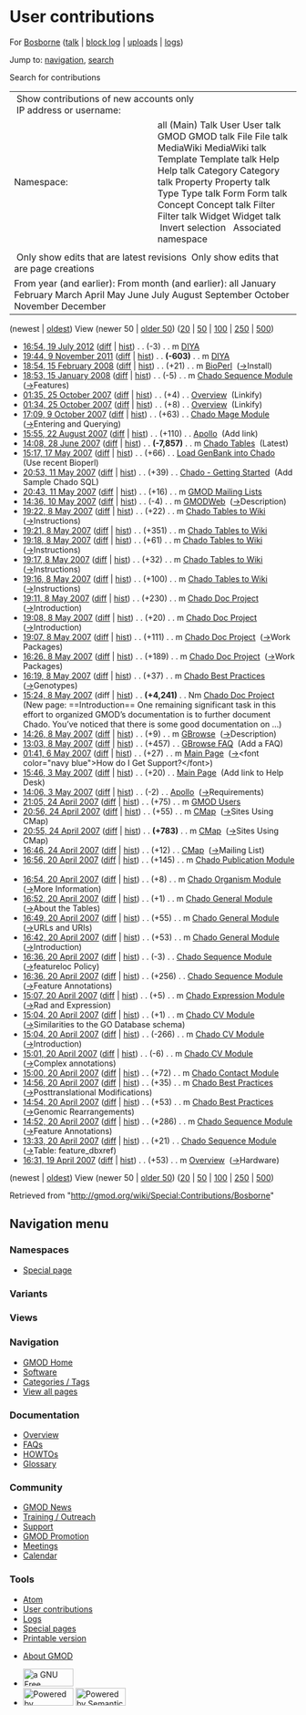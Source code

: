 <div id="mw-page-base" class="noprint">

</div>

<div id="mw-head-base" class="noprint">

</div>

<div id="content" class="mw-body" role="main">

<span id="top"></span>

<div id="mw-js-message" style="display:none;">

</div>



# <span dir="auto">User contributions</span>

<div id="bodyContent">

<div id="contentSub">

For [Bosborne](/wiki/User:Bosborne "User:Bosborne") (<a
href="/mediawiki/index.php?title=User_talk:Bosborne&amp;action=edit&amp;redlink=1"
class="new" title="User talk:Bosborne (page does not exist)">talk</a> \|
[block
log](/mediawiki/index.php?title=Special:Log/block&page=User%3ABosborne "Special:Log/block")
\|
[uploads](/wiki/Special:ListFiles/Bosborne "Special:ListFiles/Bosborne")
\| [logs](/wiki/Special:Log/Bosborne "Special:Log/Bosborne"))

</div>

<div id="jump-to-nav" class="mw-jump">

Jump to: [navigation](#mw-navigation), [search](#p-search)

</div>

<div id="mw-content-text">

Search for contributions

<table class="mw-contributions-table">
<colgroup>
<col style="width: 50%" />
<col style="width: 50%" />
</colgroup>
<tbody>
<tr class="odd">
<td colspan="2"> Show contributions of new accounts only<br />
 IP address or username:</td>
</tr>
<tr class="even">
<td class="mw-label">Namespace:</td>
<td>all (Main) Talk User User talk GMOD GMOD talk File File talk
MediaWiki MediaWiki talk Template Template talk Help Help talk Category
Category talk Property Property talk Type Type talk Form Form talk
Concept Concept talk Filter Filter talk Widget Widget talk  
 Invert selection 
 Associated namespace </td>
</tr>
<tr class="odd">
<td colspan="2"></td>
</tr>
<tr class="even">
<td colspan="2"> Only show edits that are latest revisions
 Only show edits that are page creations</td>
</tr>
<tr class="odd">
<td colspan="2">From year (and earlier): From month (and earlier): all
January February March April May June July August September October
November December</td>
</tr>
</tbody>
</table>

(newest \| <a
href="/mediawiki/index.php?title=Special:Contributions/Bosborne&amp;dir=prev&amp;target=Bosborne"
class="mw-lastlink" rel="last"
title="Special:Contributions/Bosborne">oldest</a>) View (newer 50 \| <a
href="/mediawiki/index.php?title=Special:Contributions/Bosborne&amp;offset=20070419163122&amp;target=Bosborne"
class="mw-nextlink" rel="next"
title="Special:Contributions/Bosborne">older 50</a>) (<a
href="/mediawiki/index.php?title=Special:Contributions/Bosborne&amp;offset=&amp;limit=20&amp;target=Bosborne"
class="mw-numlink" title="Special:Contributions/Bosborne">20</a> \| <a
href="/mediawiki/index.php?title=Special:Contributions/Bosborne&amp;offset=&amp;limit=50&amp;target=Bosborne"
class="mw-numlink" title="Special:Contributions/Bosborne">50</a> \| <a
href="/mediawiki/index.php?title=Special:Contributions/Bosborne&amp;offset=&amp;limit=100&amp;target=Bosborne"
class="mw-numlink" title="Special:Contributions/Bosborne">100</a> \| <a
href="/mediawiki/index.php?title=Special:Contributions/Bosborne&amp;offset=&amp;limit=250&amp;target=Bosborne"
class="mw-numlink" title="Special:Contributions/Bosborne">250</a> \| <a
href="/mediawiki/index.php?title=Special:Contributions/Bosborne&amp;offset=&amp;limit=500&amp;target=Bosborne"
class="mw-numlink" title="Special:Contributions/Bosborne">500</a>)

- <a href="/mediawiki/index.php?title=DIYA&amp;oldid=20791"
  class="mw-changeslist-date" title="DIYA">16:54, 19 July 2012</a>
  ([diff](/mediawiki/index.php?title=DIYA&diff=prev&oldid=20791 "DIYA")
  \| [hist](/mediawiki/index.php?title=DIYA&action=history "DIYA"))
  <span class="mw-changeslist-separator">. .</span>
  <span class="mw-plusminus-neg" dir="ltr"
  title="1,347 bytes after change">(-3)</span>‎
  <span class="mw-changeslist-separator">. .</span> m
  <a href="/wiki/DIYA" class="mw-contributions-title"
  title="DIYA">DIYA</a> ‎
- <a href="/mediawiki/index.php?title=DIYA&amp;oldid=19399"
  class="mw-changeslist-date" title="DIYA">19:44, 9 November 2011</a>
  ([diff](/mediawiki/index.php?title=DIYA&diff=prev&oldid=19399 "DIYA")
  \| [hist](/mediawiki/index.php?title=DIYA&action=history "DIYA"))
  <span class="mw-changeslist-separator">. .</span> **(-603)**‎
  <span class="mw-changeslist-separator">. .</span> m
  <a href="/wiki/DIYA" class="mw-contributions-title"
  title="DIYA">DIYA</a> ‎
- <a href="/mediawiki/index.php?title=BioPerl&amp;oldid=4772"
  class="mw-changeslist-date" title="BioPerl">18:54, 15 February 2008</a>
  ([diff](/mediawiki/index.php?title=BioPerl&diff=prev&oldid=4772 "BioPerl")
  \|
  [hist](/mediawiki/index.php?title=BioPerl&action=history "BioPerl"))
  <span class="mw-changeslist-separator">. .</span>
  <span class="mw-plusminus-pos" dir="ltr"
  title="6,406 bytes after change">(+21)</span>‎
  <span class="mw-changeslist-separator">. .</span> m
  <a href="/wiki/BioPerl" class="mw-contributions-title"
  title="BioPerl">BioPerl</a> ‎
  <span class="comment">([→](/wiki/BioPerl#Install "BioPerl")‎<span dir="auto"><span class="autocomment">Install</span></span>)</span>
- <a
  href="/mediawiki/index.php?title=Chado_Sequence_Module&amp;oldid=3974"
  class="mw-changeslist-date" title="Chado Sequence Module">18:53, 15
  January 2008</a>
  ([diff](/mediawiki/index.php?title=Chado_Sequence_Module&diff=prev&oldid=3974 "Chado Sequence Module")
  \|
  [hist](/mediawiki/index.php?title=Chado_Sequence_Module&action=history "Chado Sequence Module"))
  <span class="mw-changeslist-separator">. .</span>
  <span class="mw-plusminus-neg" dir="ltr"
  title="65,653 bytes after change">(-5)</span>‎
  <span class="mw-changeslist-separator">. .</span> m
  <a href="/wiki/Chado_Sequence_Module" class="mw-contributions-title"
  title="Chado Sequence Module">Chado Sequence Module</a> ‎
  <span class="comment">([→](/wiki/Chado_Sequence_Module#Features "Chado Sequence Module")‎<span dir="auto"><span class="autocomment">Features</span></span>)</span>
- <a href="/mediawiki/index.php?title=Overview&amp;oldid=3242"
  class="mw-changeslist-date" title="Overview">01:35, 25 October 2007</a>
  ([diff](/mediawiki/index.php?title=Overview&diff=prev&oldid=3242 "Overview")
  \|
  [hist](/mediawiki/index.php?title=Overview&action=history "Overview"))
  <span class="mw-changeslist-separator">. .</span>
  <span class="mw-plusminus-pos" dir="ltr"
  title="35,983 bytes after change">(+4)</span>‎
  <span class="mw-changeslist-separator">. .</span>
  <a href="/wiki/Overview" class="mw-contributions-title"
  title="Overview">Overview</a> ‎ <span class="comment">(Linkify)</span>
- <a href="/mediawiki/index.php?title=Overview&amp;oldid=3241"
  class="mw-changeslist-date" title="Overview">01:34, 25 October 2007</a>
  ([diff](/mediawiki/index.php?title=Overview&diff=prev&oldid=3241 "Overview")
  \|
  [hist](/mediawiki/index.php?title=Overview&action=history "Overview"))
  <span class="mw-changeslist-separator">. .</span>
  <span class="mw-plusminus-pos" dir="ltr"
  title="35,979 bytes after change">(+8)</span>‎
  <span class="mw-changeslist-separator">. .</span>
  <a href="/wiki/Overview" class="mw-contributions-title"
  title="Overview">Overview</a> ‎ <span class="comment">(Linkify)</span>
- <a href="/mediawiki/index.php?title=Chado_Mage_Module&amp;oldid=3217"
  class="mw-changeslist-date" title="Chado Mage Module">17:09, 9 October
  2007</a>
  ([diff](/mediawiki/index.php?title=Chado_Mage_Module&diff=prev&oldid=3217 "Chado Mage Module")
  \|
  [hist](/mediawiki/index.php?title=Chado_Mage_Module&action=history "Chado Mage Module"))
  <span class="mw-changeslist-separator">. .</span>
  <span class="mw-plusminus-pos" dir="ltr"
  title="31,536 bytes after change">(+63)</span>‎
  <span class="mw-changeslist-separator">. .</span>
  <a href="/wiki/Chado_Mage_Module" class="mw-contributions-title"
  title="Chado Mage Module">Chado Mage Module</a> ‎
  <span class="comment">([→](/wiki/Chado_Mage_Module#Entering_and_Querying "Chado Mage Module")‎<span dir="auto"><span class="autocomment">Entering
  and Querying</span></span>)</span>
- <a href="/mediawiki/index.php?title=Apollo&amp;oldid=2938"
  class="mw-changeslist-date" title="Apollo">15:55, 22 August 2007</a>
  ([diff](/mediawiki/index.php?title=Apollo&diff=prev&oldid=2938 "Apollo")
  \| [hist](/mediawiki/index.php?title=Apollo&action=history "Apollo"))
  <span class="mw-changeslist-separator">. .</span>
  <span class="mw-plusminus-pos" dir="ltr"
  title="1,157 bytes after change">(+110)</span>‎
  <span class="mw-changeslist-separator">. .</span>
  <a href="/wiki/Apollo" class="mw-contributions-title"
  title="Apollo">Apollo</a> ‎ <span class="comment">(Add link)</span>
- <a href="/mediawiki/index.php?title=Chado_Tables&amp;oldid=2753"
  class="mw-changeslist-date" title="Chado Tables">14:08, 28 June 2007</a>
  ([diff](/mediawiki/index.php?title=Chado_Tables&diff=prev&oldid=2753 "Chado Tables")
  \|
  [hist](/mediawiki/index.php?title=Chado_Tables&action=history "Chado Tables"))
  <span class="mw-changeslist-separator">. .</span> **(-7,857)**‎
  <span class="mw-changeslist-separator">. .</span> m
  <a href="/wiki/Chado_Tables" class="mw-contributions-title"
  title="Chado Tables">Chado Tables</a> ‎
  <span class="comment">(Latest)</span>
- <a
  href="/mediawiki/index.php?title=Load_GenBank_into_Chado&amp;oldid=2633"
  class="mw-changeslist-date" title="Load GenBank into Chado">15:17, 17
  May 2007</a>
  ([diff](/mediawiki/index.php?title=Load_GenBank_into_Chado&diff=prev&oldid=2633 "Load GenBank into Chado")
  \|
  [hist](/mediawiki/index.php?title=Load_GenBank_into_Chado&action=history "Load GenBank into Chado"))
  <span class="mw-changeslist-separator">. .</span>
  <span class="mw-plusminus-pos" dir="ltr"
  title="4,635 bytes after change">(+66)</span>‎
  <span class="mw-changeslist-separator">. .</span>
  <a href="/wiki/Load_GenBank_into_Chado" class="mw-contributions-title"
  title="Load GenBank into Chado">Load GenBank into Chado</a> ‎
  <span class="comment">(Use recent Bioperl)</span>
- <a
  href="/mediawiki/index.php?title=Chado_-_Getting_Started&amp;oldid=2629"
  class="mw-changeslist-date" title="Chado - Getting Started">20:53, 11
  May 2007</a>
  ([diff](/mediawiki/index.php?title=Chado_-_Getting_Started&diff=prev&oldid=2629 "Chado - Getting Started")
  \|
  [hist](/mediawiki/index.php?title=Chado_-_Getting_Started&action=history "Chado - Getting Started"))
  <span class="mw-changeslist-separator">. .</span>
  <span class="mw-plusminus-pos" dir="ltr"
  title="3,660 bytes after change">(+39)</span>‎
  <span class="mw-changeslist-separator">. .</span>
  <a href="/wiki/Chado_-_Getting_Started" class="mw-contributions-title"
  title="Chado - Getting Started">Chado - Getting Started</a> ‎
  <span class="comment">(Add Sample Chado SQL)</span>
- <a href="/mediawiki/index.php?title=GMOD_Mailing_Lists&amp;oldid=2628"
  class="mw-changeslist-date" title="GMOD Mailing Lists">20:43, 11 May
  2007</a>
  ([diff](/mediawiki/index.php?title=GMOD_Mailing_Lists&diff=prev&oldid=2628 "GMOD Mailing Lists")
  \|
  [hist](/mediawiki/index.php?title=GMOD_Mailing_Lists&action=history "GMOD Mailing Lists"))
  <span class="mw-changeslist-separator">. .</span>
  <span class="mw-plusminus-pos" dir="ltr"
  title="2,108 bytes after change">(+16)</span>‎
  <span class="mw-changeslist-separator">. .</span> m
  <a href="/wiki/GMOD_Mailing_Lists" class="mw-contributions-title"
  title="GMOD Mailing Lists">GMOD Mailing Lists</a> ‎
- <a href="/mediawiki/index.php?title=GMODWeb&amp;oldid=2625"
  class="mw-changeslist-date" title="GMODWeb">14:36, 10 May 2007</a>
  ([diff](/mediawiki/index.php?title=GMODWeb&diff=prev&oldid=2625 "GMODWeb")
  \|
  [hist](/mediawiki/index.php?title=GMODWeb&action=history "GMODWeb"))
  <span class="mw-changeslist-separator">. .</span>
  <span class="mw-plusminus-neg" dir="ltr"
  title="1,420 bytes after change">(-4)</span>‎
  <span class="mw-changeslist-separator">. .</span> m
  <a href="/wiki/GMODWeb" class="mw-contributions-title"
  title="GMODWeb">GMODWeb</a> ‎
  <span class="comment">([→](/wiki/GMODWeb#Description "GMODWeb")‎<span dir="auto"><span class="autocomment">Description</span></span>)</span>
- <a href="/mediawiki/index.php?title=Chado_Tables_to_Wiki&amp;oldid=2623"
  class="mw-changeslist-date" title="Chado Tables to Wiki">19:22, 8 May
  2007</a>
  ([diff](/mediawiki/index.php?title=Chado_Tables_to_Wiki&diff=prev&oldid=2623 "Chado Tables to Wiki")
  \|
  [hist](/mediawiki/index.php?title=Chado_Tables_to_Wiki&action=history "Chado Tables to Wiki"))
  <span class="mw-changeslist-separator">. .</span>
  <span class="mw-plusminus-pos" dir="ltr"
  title="2,291 bytes after change">(+22)</span>‎
  <span class="mw-changeslist-separator">. .</span> m
  <a href="/wiki/Chado_Tables_to_Wiki" class="mw-contributions-title"
  title="Chado Tables to Wiki">Chado Tables to Wiki</a> ‎
  <span class="comment">([→](/wiki/Chado_Tables_to_Wiki#Instructions "Chado Tables to Wiki")‎<span dir="auto"><span class="autocomment">Instructions</span></span>)</span>
- <a href="/mediawiki/index.php?title=Chado_Tables_to_Wiki&amp;oldid=2622"
  class="mw-changeslist-date" title="Chado Tables to Wiki">19:21, 8 May
  2007</a>
  ([diff](/mediawiki/index.php?title=Chado_Tables_to_Wiki&diff=prev&oldid=2622 "Chado Tables to Wiki")
  \|
  [hist](/mediawiki/index.php?title=Chado_Tables_to_Wiki&action=history "Chado Tables to Wiki"))
  <span class="mw-changeslist-separator">. .</span>
  <span class="mw-plusminus-pos" dir="ltr"
  title="2,269 bytes after change">(+351)</span>‎
  <span class="mw-changeslist-separator">. .</span> m
  <a href="/wiki/Chado_Tables_to_Wiki" class="mw-contributions-title"
  title="Chado Tables to Wiki">Chado Tables to Wiki</a> ‎
- <a href="/mediawiki/index.php?title=Chado_Tables_to_Wiki&amp;oldid=2621"
  class="mw-changeslist-date" title="Chado Tables to Wiki">19:18, 8 May
  2007</a>
  ([diff](/mediawiki/index.php?title=Chado_Tables_to_Wiki&diff=prev&oldid=2621 "Chado Tables to Wiki")
  \|
  [hist](/mediawiki/index.php?title=Chado_Tables_to_Wiki&action=history "Chado Tables to Wiki"))
  <span class="mw-changeslist-separator">. .</span>
  <span class="mw-plusminus-pos" dir="ltr"
  title="1,918 bytes after change">(+61)</span>‎
  <span class="mw-changeslist-separator">. .</span> m
  <a href="/wiki/Chado_Tables_to_Wiki" class="mw-contributions-title"
  title="Chado Tables to Wiki">Chado Tables to Wiki</a> ‎
  <span class="comment">([→](/wiki/Chado_Tables_to_Wiki#Instructions "Chado Tables to Wiki")‎<span dir="auto"><span class="autocomment">Instructions</span></span>)</span>
- <a href="/mediawiki/index.php?title=Chado_Tables_to_Wiki&amp;oldid=2620"
  class="mw-changeslist-date" title="Chado Tables to Wiki">19:17, 8 May
  2007</a>
  ([diff](/mediawiki/index.php?title=Chado_Tables_to_Wiki&diff=prev&oldid=2620 "Chado Tables to Wiki")
  \|
  [hist](/mediawiki/index.php?title=Chado_Tables_to_Wiki&action=history "Chado Tables to Wiki"))
  <span class="mw-changeslist-separator">. .</span>
  <span class="mw-plusminus-pos" dir="ltr"
  title="1,857 bytes after change">(+32)</span>‎
  <span class="mw-changeslist-separator">. .</span> m
  <a href="/wiki/Chado_Tables_to_Wiki" class="mw-contributions-title"
  title="Chado Tables to Wiki">Chado Tables to Wiki</a> ‎
  <span class="comment">([→](/wiki/Chado_Tables_to_Wiki#Instructions "Chado Tables to Wiki")‎<span dir="auto"><span class="autocomment">Instructions</span></span>)</span>
- <a href="/mediawiki/index.php?title=Chado_Tables_to_Wiki&amp;oldid=2619"
  class="mw-changeslist-date" title="Chado Tables to Wiki">19:16, 8 May
  2007</a>
  ([diff](/mediawiki/index.php?title=Chado_Tables_to_Wiki&diff=prev&oldid=2619 "Chado Tables to Wiki")
  \|
  [hist](/mediawiki/index.php?title=Chado_Tables_to_Wiki&action=history "Chado Tables to Wiki"))
  <span class="mw-changeslist-separator">. .</span>
  <span class="mw-plusminus-pos" dir="ltr"
  title="1,825 bytes after change">(+100)</span>‎
  <span class="mw-changeslist-separator">. .</span> m
  <a href="/wiki/Chado_Tables_to_Wiki" class="mw-contributions-title"
  title="Chado Tables to Wiki">Chado Tables to Wiki</a> ‎
  <span class="comment">([→](/wiki/Chado_Tables_to_Wiki#Instructions "Chado Tables to Wiki")‎<span dir="auto"><span class="autocomment">Instructions</span></span>)</span>
- <a href="/mediawiki/index.php?title=Chado_Doc_Project&amp;oldid=2618"
  class="mw-changeslist-date" title="Chado Doc Project">19:11, 8 May
  2007</a>
  ([diff](/mediawiki/index.php?title=Chado_Doc_Project&diff=prev&oldid=2618 "Chado Doc Project")
  \|
  [hist](/mediawiki/index.php?title=Chado_Doc_Project&action=history "Chado Doc Project"))
  <span class="mw-changeslist-separator">. .</span>
  <span class="mw-plusminus-pos" dir="ltr"
  title="4,791 bytes after change">(+230)</span>‎
  <span class="mw-changeslist-separator">. .</span> m
  <a href="/wiki/Chado_Doc_Project" class="mw-contributions-title"
  title="Chado Doc Project">Chado Doc Project</a> ‎
  <span class="comment">([→](/wiki/Chado_Doc_Project#Introduction "Chado Doc Project")‎<span dir="auto"><span class="autocomment">Introduction</span></span>)</span>
- <a href="/mediawiki/index.php?title=Chado_Doc_Project&amp;oldid=2617"
  class="mw-changeslist-date" title="Chado Doc Project">19:08, 8 May
  2007</a>
  ([diff](/mediawiki/index.php?title=Chado_Doc_Project&diff=prev&oldid=2617 "Chado Doc Project")
  \|
  [hist](/mediawiki/index.php?title=Chado_Doc_Project&action=history "Chado Doc Project"))
  <span class="mw-changeslist-separator">. .</span>
  <span class="mw-plusminus-pos" dir="ltr"
  title="4,561 bytes after change">(+20)</span>‎
  <span class="mw-changeslist-separator">. .</span> m
  <a href="/wiki/Chado_Doc_Project" class="mw-contributions-title"
  title="Chado Doc Project">Chado Doc Project</a> ‎
  <span class="comment">([→](/wiki/Chado_Doc_Project#Introduction "Chado Doc Project")‎<span dir="auto"><span class="autocomment">Introduction</span></span>)</span>
- <a href="/mediawiki/index.php?title=Chado_Doc_Project&amp;oldid=2616"
  class="mw-changeslist-date" title="Chado Doc Project">19:07, 8 May
  2007</a>
  ([diff](/mediawiki/index.php?title=Chado_Doc_Project&diff=prev&oldid=2616 "Chado Doc Project")
  \|
  [hist](/mediawiki/index.php?title=Chado_Doc_Project&action=history "Chado Doc Project"))
  <span class="mw-changeslist-separator">. .</span>
  <span class="mw-plusminus-pos" dir="ltr"
  title="4,541 bytes after change">(+111)</span>‎
  <span class="mw-changeslist-separator">. .</span> m
  <a href="/wiki/Chado_Doc_Project" class="mw-contributions-title"
  title="Chado Doc Project">Chado Doc Project</a> ‎
  <span class="comment">([→](/wiki/Chado_Doc_Project#Work_Packages "Chado Doc Project")‎<span dir="auto"><span class="autocomment">Work
  Packages</span></span>)</span>
- <a href="/mediawiki/index.php?title=Chado_Doc_Project&amp;oldid=2615"
  class="mw-changeslist-date" title="Chado Doc Project">16:26, 8 May
  2007</a>
  ([diff](/mediawiki/index.php?title=Chado_Doc_Project&diff=prev&oldid=2615 "Chado Doc Project")
  \|
  [hist](/mediawiki/index.php?title=Chado_Doc_Project&action=history "Chado Doc Project"))
  <span class="mw-changeslist-separator">. .</span>
  <span class="mw-plusminus-pos" dir="ltr"
  title="4,430 bytes after change">(+189)</span>‎
  <span class="mw-changeslist-separator">. .</span> m
  <a href="/wiki/Chado_Doc_Project" class="mw-contributions-title"
  title="Chado Doc Project">Chado Doc Project</a> ‎
  <span class="comment">([→](/wiki/Chado_Doc_Project#Work_Packages "Chado Doc Project")‎<span dir="auto"><span class="autocomment">Work
  Packages</span></span>)</span>
- <a href="/mediawiki/index.php?title=Chado_Best_Practices&amp;oldid=2614"
  class="mw-changeslist-date" title="Chado Best Practices">16:19, 8 May
  2007</a>
  ([diff](/mediawiki/index.php?title=Chado_Best_Practices&diff=prev&oldid=2614 "Chado Best Practices")
  \|
  [hist](/mediawiki/index.php?title=Chado_Best_Practices&action=history "Chado Best Practices"))
  <span class="mw-changeslist-separator">. .</span>
  <span class="mw-plusminus-pos" dir="ltr"
  title="29,592 bytes after change">(+37)</span>‎
  <span class="mw-changeslist-separator">. .</span> m
  <a href="/wiki/Chado_Best_Practices" class="mw-contributions-title"
  title="Chado Best Practices">Chado Best Practices</a> ‎
  <span class="comment">([→](/wiki/Chado_Best_Practices#Genotypes "Chado Best Practices")‎<span dir="auto"><span class="autocomment">Genotypes</span></span>)</span>
- <a href="/mediawiki/index.php?title=Chado_Doc_Project&amp;oldid=2613"
  class="mw-changeslist-date" title="Chado Doc Project">15:24, 8 May
  2007</a> (diff \|
  [hist](/mediawiki/index.php?title=Chado_Doc_Project&action=history "Chado Doc Project"))
  <span class="mw-changeslist-separator">. .</span> **(+4,241)**‎
  <span class="mw-changeslist-separator">. .</span> Nm
  <a href="/wiki/Chado_Doc_Project" class="mw-contributions-title"
  title="Chado Doc Project">Chado Doc Project</a> ‎
  <span class="comment">(New page: ==Introduction== One remaining
  significant task in this effort to organized GMOD’s documentation is
  to further document Chado. You’ve noticed that there is some good
  documentation on ...)</span>
- <a href="/mediawiki/index.php?title=GBrowse&amp;oldid=2612"
  class="mw-changeslist-date" title="GBrowse">14:26, 8 May 2007</a>
  ([diff](/mediawiki/index.php?title=GBrowse&diff=prev&oldid=2612 "GBrowse")
  \|
  [hist](/mediawiki/index.php?title=GBrowse&action=history "GBrowse"))
  <span class="mw-changeslist-separator">. .</span>
  <span class="mw-plusminus-pos" dir="ltr"
  title="5,781 bytes after change">(+9)</span>‎
  <span class="mw-changeslist-separator">. .</span> m
  <a href="/wiki/GBrowse" class="mw-contributions-title"
  title="GBrowse">GBrowse</a> ‎
  <span class="comment">([→](/wiki/GBrowse#Description "GBrowse")‎<span dir="auto"><span class="autocomment">Description</span></span>)</span>
- <a href="/mediawiki/index.php?title=GBrowse_FAQ&amp;oldid=2611"
  class="mw-changeslist-date" title="GBrowse FAQ">13:03, 8 May 2007</a>
  ([diff](/mediawiki/index.php?title=GBrowse_FAQ&diff=prev&oldid=2611 "GBrowse FAQ")
  \|
  [hist](/mediawiki/index.php?title=GBrowse_FAQ&action=history "GBrowse FAQ"))
  <span class="mw-changeslist-separator">. .</span>
  <span class="mw-plusminus-pos" dir="ltr"
  title="7,311 bytes after change">(+457)</span>‎
  <span class="mw-changeslist-separator">. .</span>
  <a href="/wiki/GBrowse_FAQ" class="mw-contributions-title"
  title="GBrowse FAQ">GBrowse FAQ</a> ‎ <span class="comment">(Add a
  FAQ)</span>
- <a href="/mediawiki/index.php?title=Main_Page&amp;oldid=2609"
  class="mw-changeslist-date" title="Main Page">01:41, 6 May 2007</a>
  ([diff](/mediawiki/index.php?title=Main_Page&diff=prev&oldid=2609 "Main Page")
  \|
  [hist](/mediawiki/index.php?title=Main_Page&action=history "Main Page"))
  <span class="mw-changeslist-separator">. .</span>
  <span class="mw-plusminus-pos" dir="ltr"
  title="5,105 bytes after change">(+27)</span>‎
  <span class="mw-changeslist-separator">. .</span> m
  <a href="/wiki/Main_Page" class="mw-contributions-title"
  title="Main Page">Main Page</a> ‎
  <span class="comment">([→](/wiki/Main_Page#.3Cfont_color.3D.22navy_blue.22.3EHow_do_I_Get_Support.3F.3C.2Ffont.3E "Main Page")‎<span dir="auto"><span class="autocomment">\<font
  color="navy blue"\>How do I Get
  Support?\</font\></span></span>)</span>
- <a href="/mediawiki/index.php?title=Main_Page&amp;oldid=2605"
  class="mw-changeslist-date" title="Main Page">15:46, 3 May 2007</a>
  ([diff](/mediawiki/index.php?title=Main_Page&diff=prev&oldid=2605 "Main Page")
  \|
  [hist](/mediawiki/index.php?title=Main_Page&action=history "Main Page"))
  <span class="mw-changeslist-separator">. .</span>
  <span class="mw-plusminus-pos" dir="ltr"
  title="5,078 bytes after change">(+20)</span>‎
  <span class="mw-changeslist-separator">. .</span>
  <a href="/wiki/Main_Page" class="mw-contributions-title"
  title="Main Page">Main Page</a> ‎ <span class="comment">(Add link to
  Help Desk)</span>
- <a href="/mediawiki/index.php?title=Apollo&amp;oldid=2604"
  class="mw-changeslist-date" title="Apollo">14:06, 3 May 2007</a>
  ([diff](/mediawiki/index.php?title=Apollo&diff=prev&oldid=2604 "Apollo")
  \| [hist](/mediawiki/index.php?title=Apollo&action=history "Apollo"))
  <span class="mw-changeslist-separator">. .</span>
  <span class="mw-plusminus-neg" dir="ltr"
  title="1,047 bytes after change">(-2)</span>‎
  <span class="mw-changeslist-separator">. .</span>
  <a href="/wiki/Apollo" class="mw-contributions-title"
  title="Apollo">Apollo</a> ‎
  <span class="comment">([→](/wiki/Apollo#Requirements "Apollo")‎<span dir="auto"><span class="autocomment">Requirements</span></span>)</span>
- <a href="/mediawiki/index.php?title=GMOD_Users&amp;oldid=2578"
  class="mw-changeslist-date" title="GMOD Users">21:05, 24 April 2007</a>
  ([diff](/mediawiki/index.php?title=GMOD_Users&diff=prev&oldid=2578 "GMOD Users")
  \|
  [hist](/mediawiki/index.php?title=GMOD_Users&action=history "GMOD Users"))
  <span class="mw-changeslist-separator">. .</span>
  <span class="mw-plusminus-pos" dir="ltr"
  title="11,707 bytes after change">(+75)</span>‎
  <span class="mw-changeslist-separator">. .</span> m
  <a href="/wiki/GMOD_Users" class="mw-contributions-title"
  title="GMOD Users">GMOD Users</a> ‎
- <a href="/mediawiki/index.php?title=CMap&amp;oldid=2577"
  class="mw-changeslist-date" title="CMap">20:56, 24 April 2007</a>
  ([diff](/mediawiki/index.php?title=CMap&diff=prev&oldid=2577 "CMap")
  \| [hist](/mediawiki/index.php?title=CMap&action=history "CMap"))
  <span class="mw-changeslist-separator">. .</span>
  <span class="mw-plusminus-pos" dir="ltr"
  title="3,484 bytes after change">(+55)</span>‎
  <span class="mw-changeslist-separator">. .</span> m
  <a href="/wiki/CMap" class="mw-contributions-title"
  title="CMap">CMap</a> ‎
  <span class="comment">([→](/wiki/CMap#Sites_Using_CMap "CMap")‎<span dir="auto"><span class="autocomment">Sites
  Using CMap</span></span>)</span>
- <a href="/mediawiki/index.php?title=CMap&amp;oldid=2576"
  class="mw-changeslist-date" title="CMap">20:55, 24 April 2007</a>
  ([diff](/mediawiki/index.php?title=CMap&diff=prev&oldid=2576 "CMap")
  \| [hist](/mediawiki/index.php?title=CMap&action=history "CMap"))
  <span class="mw-changeslist-separator">. .</span> **(+783)**‎
  <span class="mw-changeslist-separator">. .</span> m
  <a href="/wiki/CMap" class="mw-contributions-title"
  title="CMap">CMap</a> ‎
  <span class="comment">([→](/wiki/CMap#Sites_Using_CMap "CMap")‎<span dir="auto"><span class="autocomment">Sites
  Using CMap</span></span>)</span>
- <a href="/mediawiki/index.php?title=CMap&amp;oldid=2575"
  class="mw-changeslist-date" title="CMap">16:46, 24 April 2007</a>
  ([diff](/mediawiki/index.php?title=CMap&diff=prev&oldid=2575 "CMap")
  \| [hist](/mediawiki/index.php?title=CMap&action=history "CMap"))
  <span class="mw-changeslist-separator">. .</span>
  <span class="mw-plusminus-pos" dir="ltr"
  title="2,646 bytes after change">(+12)</span>‎
  <span class="mw-changeslist-separator">. .</span>
  <a href="/wiki/CMap" class="mw-contributions-title"
  title="CMap">CMap</a> ‎
  <span class="comment">([→](/wiki/CMap#Mailing_List "CMap")‎<span dir="auto"><span class="autocomment">Mailing
  List</span></span>)</span>
- <a
  href="/mediawiki/index.php?title=Chado_Publication_Module&amp;oldid=2539"
  class="mw-changeslist-date" title="Chado Publication Module">16:56, 20
  April 2007</a>
  ([diff](/mediawiki/index.php?title=Chado_Publication_Module&diff=prev&oldid=2539 "Chado Publication Module")
  \|
  [hist](/mediawiki/index.php?title=Chado_Publication_Module&action=history "Chado Publication Module"))
  <span class="mw-changeslist-separator">. .</span>
  <span class="mw-plusminus-pos" dir="ltr"
  title="6,419 bytes after change">(+145)</span>‎
  <span class="mw-changeslist-separator">. .</span> m
  <a href="/wiki/Chado_Publication_Module" class="mw-contributions-title"
  title="Chado Publication Module">Chado Publication Module</a> ‎
- <a
  href="/mediawiki/index.php?title=Chado_Organism_Module&amp;oldid=2538"
  class="mw-changeslist-date" title="Chado Organism Module">16:54, 20
  April 2007</a>
  ([diff](/mediawiki/index.php?title=Chado_Organism_Module&diff=prev&oldid=2538 "Chado Organism Module")
  \|
  [hist](/mediawiki/index.php?title=Chado_Organism_Module&action=history "Chado Organism Module"))
  <span class="mw-changeslist-separator">. .</span>
  <span class="mw-plusminus-pos" dir="ltr"
  title="2,868 bytes after change">(+8)</span>‎
  <span class="mw-changeslist-separator">. .</span> m
  <a href="/wiki/Chado_Organism_Module" class="mw-contributions-title"
  title="Chado Organism Module">Chado Organism Module</a> ‎
  <span class="comment">([→](/wiki/Chado_Organism_Module#More_Information "Chado Organism Module")‎<span dir="auto"><span class="autocomment">More
  Information</span></span>)</span>
- <a href="/mediawiki/index.php?title=Chado_General_Module&amp;oldid=2537"
  class="mw-changeslist-date" title="Chado General Module">16:52, 20 April
  2007</a>
  ([diff](/mediawiki/index.php?title=Chado_General_Module&diff=prev&oldid=2537 "Chado General Module")
  \|
  [hist](/mediawiki/index.php?title=Chado_General_Module&action=history "Chado General Module"))
  <span class="mw-changeslist-separator">. .</span>
  <span class="mw-plusminus-pos" dir="ltr"
  title="10,316 bytes after change">(+1)</span>‎
  <span class="mw-changeslist-separator">. .</span> m
  <a href="/wiki/Chado_General_Module" class="mw-contributions-title"
  title="Chado General Module">Chado General Module</a> ‎
  <span class="comment">([→](/wiki/Chado_General_Module#About_the_Tables "Chado General Module")‎<span dir="auto"><span class="autocomment">About
  the Tables</span></span>)</span>
- <a href="/mediawiki/index.php?title=Chado_General_Module&amp;oldid=2536"
  class="mw-changeslist-date" title="Chado General Module">16:49, 20 April
  2007</a>
  ([diff](/mediawiki/index.php?title=Chado_General_Module&diff=prev&oldid=2536 "Chado General Module")
  \|
  [hist](/mediawiki/index.php?title=Chado_General_Module&action=history "Chado General Module"))
  <span class="mw-changeslist-separator">. .</span>
  <span class="mw-plusminus-pos" dir="ltr"
  title="10,315 bytes after change">(+55)</span>‎
  <span class="mw-changeslist-separator">. .</span> m
  <a href="/wiki/Chado_General_Module" class="mw-contributions-title"
  title="Chado General Module">Chado General Module</a> ‎
  <span class="comment">([→](/wiki/Chado_General_Module#URLs_and_URIs "Chado General Module")‎<span dir="auto"><span class="autocomment">URLs
  and URIs</span></span>)</span>
- <a href="/mediawiki/index.php?title=Chado_General_Module&amp;oldid=2535"
  class="mw-changeslist-date" title="Chado General Module">16:42, 20 April
  2007</a>
  ([diff](/mediawiki/index.php?title=Chado_General_Module&diff=prev&oldid=2535 "Chado General Module")
  \|
  [hist](/mediawiki/index.php?title=Chado_General_Module&action=history "Chado General Module"))
  <span class="mw-changeslist-separator">. .</span>
  <span class="mw-plusminus-pos" dir="ltr"
  title="10,260 bytes after change">(+53)</span>‎
  <span class="mw-changeslist-separator">. .</span> m
  <a href="/wiki/Chado_General_Module" class="mw-contributions-title"
  title="Chado General Module">Chado General Module</a> ‎
  <span class="comment">([→](/wiki/Chado_General_Module#Introduction "Chado General Module")‎<span dir="auto"><span class="autocomment">Introduction</span></span>)</span>
- <a
  href="/mediawiki/index.php?title=Chado_Sequence_Module&amp;oldid=2534"
  class="mw-changeslist-date" title="Chado Sequence Module">16:36, 20
  April 2007</a>
  ([diff](/mediawiki/index.php?title=Chado_Sequence_Module&diff=prev&oldid=2534 "Chado Sequence Module")
  \|
  [hist](/mediawiki/index.php?title=Chado_Sequence_Module&action=history "Chado Sequence Module"))
  <span class="mw-changeslist-separator">. .</span>
  <span class="mw-plusminus-neg" dir="ltr"
  title="65,640 bytes after change">(-3)</span>‎
  <span class="mw-changeslist-separator">. .</span>
  <a href="/wiki/Chado_Sequence_Module" class="mw-contributions-title"
  title="Chado Sequence Module">Chado Sequence Module</a> ‎
  <span class="comment">([→](/wiki/Chado_Sequence_Module#featureloc_Policy "Chado Sequence Module")‎<span dir="auto"><span class="autocomment">featureloc
  Policy</span></span>)</span>
- <a
  href="/mediawiki/index.php?title=Chado_Sequence_Module&amp;oldid=2533"
  class="mw-changeslist-date" title="Chado Sequence Module">16:36, 20
  April 2007</a>
  ([diff](/mediawiki/index.php?title=Chado_Sequence_Module&diff=prev&oldid=2533 "Chado Sequence Module")
  \|
  [hist](/mediawiki/index.php?title=Chado_Sequence_Module&action=history "Chado Sequence Module"))
  <span class="mw-changeslist-separator">. .</span>
  <span class="mw-plusminus-pos" dir="ltr"
  title="65,643 bytes after change">(+256)</span>‎
  <span class="mw-changeslist-separator">. .</span>
  <a href="/wiki/Chado_Sequence_Module" class="mw-contributions-title"
  title="Chado Sequence Module">Chado Sequence Module</a> ‎
  <span class="comment">([→](/wiki/Chado_Sequence_Module#Feature_Annotations "Chado Sequence Module")‎<span dir="auto"><span class="autocomment">Feature
  Annotations</span></span>)</span>
- <a
  href="/mediawiki/index.php?title=Chado_Expression_Module&amp;oldid=2531"
  class="mw-changeslist-date" title="Chado Expression Module">15:07, 20
  April 2007</a>
  ([diff](/mediawiki/index.php?title=Chado_Expression_Module&diff=prev&oldid=2531 "Chado Expression Module")
  \|
  [hist](/mediawiki/index.php?title=Chado_Expression_Module&action=history "Chado Expression Module"))
  <span class="mw-changeslist-separator">. .</span>
  <span class="mw-plusminus-pos" dir="ltr"
  title="6,153 bytes after change">(+5)</span>‎
  <span class="mw-changeslist-separator">. .</span> m
  <a href="/wiki/Chado_Expression_Module" class="mw-contributions-title"
  title="Chado Expression Module">Chado Expression Module</a> ‎
  <span class="comment">([→](/wiki/Chado_Expression_Module#Rad_and_Expression "Chado Expression Module")‎<span dir="auto"><span class="autocomment">Rad
  and Expression</span></span>)</span>
- <a href="/mediawiki/index.php?title=Chado_CV_Module&amp;oldid=2530"
  class="mw-changeslist-date" title="Chado CV Module">15:04, 20 April
  2007</a>
  ([diff](/mediawiki/index.php?title=Chado_CV_Module&diff=prev&oldid=2530 "Chado CV Module")
  \|
  [hist](/mediawiki/index.php?title=Chado_CV_Module&action=history "Chado CV Module"))
  <span class="mw-changeslist-separator">. .</span>
  <span class="mw-plusminus-pos" dir="ltr"
  title="37,255 bytes after change">(+1)</span>‎
  <span class="mw-changeslist-separator">. .</span> m
  <a href="/wiki/Chado_CV_Module" class="mw-contributions-title"
  title="Chado CV Module">Chado CV Module</a> ‎
  <span class="comment">([→](/wiki/Chado_CV_Module#Similarities_to_the_GO_Database_schema "Chado CV Module")‎<span dir="auto"><span class="autocomment">Similarities
  to the GO Database schema</span></span>)</span>
- <a href="/mediawiki/index.php?title=Chado_CV_Module&amp;oldid=2529"
  class="mw-changeslist-date" title="Chado CV Module">15:04, 20 April
  2007</a>
  ([diff](/mediawiki/index.php?title=Chado_CV_Module&diff=prev&oldid=2529 "Chado CV Module")
  \|
  [hist](/mediawiki/index.php?title=Chado_CV_Module&action=history "Chado CV Module"))
  <span class="mw-changeslist-separator">. .</span>
  <span class="mw-plusminus-neg" dir="ltr"
  title="37,254 bytes after change">(-266)</span>‎
  <span class="mw-changeslist-separator">. .</span> m
  <a href="/wiki/Chado_CV_Module" class="mw-contributions-title"
  title="Chado CV Module">Chado CV Module</a> ‎
  <span class="comment">([→](/wiki/Chado_CV_Module#Introduction "Chado CV Module")‎<span dir="auto"><span class="autocomment">Introduction</span></span>)</span>
- <a href="/mediawiki/index.php?title=Chado_CV_Module&amp;oldid=2528"
  class="mw-changeslist-date" title="Chado CV Module">15:01, 20 April
  2007</a>
  ([diff](/mediawiki/index.php?title=Chado_CV_Module&diff=prev&oldid=2528 "Chado CV Module")
  \|
  [hist](/mediawiki/index.php?title=Chado_CV_Module&action=history "Chado CV Module"))
  <span class="mw-changeslist-separator">. .</span>
  <span class="mw-plusminus-neg" dir="ltr"
  title="37,520 bytes after change">(-6)</span>‎
  <span class="mw-changeslist-separator">. .</span> m
  <a href="/wiki/Chado_CV_Module" class="mw-contributions-title"
  title="Chado CV Module">Chado CV Module</a> ‎
  <span class="comment">([→](/wiki/Chado_CV_Module#Complex_annotations "Chado CV Module")‎<span dir="auto"><span class="autocomment">Complex
  annotations</span></span>)</span>
- <a href="/mediawiki/index.php?title=Chado_Contact_Module&amp;oldid=2527"
  class="mw-changeslist-date" title="Chado Contact Module">15:00, 20 April
  2007</a>
  ([diff](/mediawiki/index.php?title=Chado_Contact_Module&diff=prev&oldid=2527 "Chado Contact Module")
  \|
  [hist](/mediawiki/index.php?title=Chado_Contact_Module&action=history "Chado Contact Module"))
  <span class="mw-changeslist-separator">. .</span>
  <span class="mw-plusminus-pos" dir="ltr"
  title="2,042 bytes after change">(+72)</span>‎
  <span class="mw-changeslist-separator">. .</span> m
  <a href="/wiki/Chado_Contact_Module" class="mw-contributions-title"
  title="Chado Contact Module">Chado Contact Module</a> ‎
- <a href="/mediawiki/index.php?title=Chado_Best_Practices&amp;oldid=2526"
  class="mw-changeslist-date" title="Chado Best Practices">14:56, 20 April
  2007</a>
  ([diff](/mediawiki/index.php?title=Chado_Best_Practices&diff=prev&oldid=2526 "Chado Best Practices")
  \|
  [hist](/mediawiki/index.php?title=Chado_Best_Practices&action=history "Chado Best Practices"))
  <span class="mw-changeslist-separator">. .</span>
  <span class="mw-plusminus-pos" dir="ltr"
  title="29,377 bytes after change">(+35)</span>‎
  <span class="mw-changeslist-separator">. .</span> m
  <a href="/wiki/Chado_Best_Practices" class="mw-contributions-title"
  title="Chado Best Practices">Chado Best Practices</a> ‎
  <span class="comment">([→](/wiki/Chado_Best_Practices#Posttranslational_Modifications "Chado Best Practices")‎<span dir="auto"><span class="autocomment">Posttranslational
  Modifications</span></span>)</span>
- <a href="/mediawiki/index.php?title=Chado_Best_Practices&amp;oldid=2525"
  class="mw-changeslist-date" title="Chado Best Practices">14:54, 20 April
  2007</a>
  ([diff](/mediawiki/index.php?title=Chado_Best_Practices&diff=prev&oldid=2525 "Chado Best Practices")
  \|
  [hist](/mediawiki/index.php?title=Chado_Best_Practices&action=history "Chado Best Practices"))
  <span class="mw-changeslist-separator">. .</span>
  <span class="mw-plusminus-pos" dir="ltr"
  title="29,342 bytes after change">(+53)</span>‎
  <span class="mw-changeslist-separator">. .</span> m
  <a href="/wiki/Chado_Best_Practices" class="mw-contributions-title"
  title="Chado Best Practices">Chado Best Practices</a> ‎
  <span class="comment">([→](/wiki/Chado_Best_Practices#Genomic_Rearrangements "Chado Best Practices")‎<span dir="auto"><span class="autocomment">Genomic
  Rearrangements</span></span>)</span>
- <a
  href="/mediawiki/index.php?title=Chado_Sequence_Module&amp;oldid=2524"
  class="mw-changeslist-date" title="Chado Sequence Module">14:52, 20
  April 2007</a>
  ([diff](/mediawiki/index.php?title=Chado_Sequence_Module&diff=prev&oldid=2524 "Chado Sequence Module")
  \|
  [hist](/mediawiki/index.php?title=Chado_Sequence_Module&action=history "Chado Sequence Module"))
  <span class="mw-changeslist-separator">. .</span>
  <span class="mw-plusminus-pos" dir="ltr"
  title="65,387 bytes after change">(+286)</span>‎
  <span class="mw-changeslist-separator">. .</span> m
  <a href="/wiki/Chado_Sequence_Module" class="mw-contributions-title"
  title="Chado Sequence Module">Chado Sequence Module</a> ‎
  <span class="comment">([→](/wiki/Chado_Sequence_Module#Feature_Annotations "Chado Sequence Module")‎<span dir="auto"><span class="autocomment">Feature
  Annotations</span></span>)</span>
- <a
  href="/mediawiki/index.php?title=Chado_Sequence_Module&amp;oldid=2523"
  class="mw-changeslist-date" title="Chado Sequence Module">13:33, 20
  April 2007</a>
  ([diff](/mediawiki/index.php?title=Chado_Sequence_Module&diff=prev&oldid=2523 "Chado Sequence Module")
  \|
  [hist](/mediawiki/index.php?title=Chado_Sequence_Module&action=history "Chado Sequence Module"))
  <span class="mw-changeslist-separator">. .</span>
  <span class="mw-plusminus-pos" dir="ltr"
  title="65,101 bytes after change">(+21)</span>‎
  <span class="mw-changeslist-separator">. .</span>
  <a href="/wiki/Chado_Sequence_Module" class="mw-contributions-title"
  title="Chado Sequence Module">Chado Sequence Module</a> ‎
  <span class="comment">([→](/wiki/Chado_Sequence_Module#Table:_feature_dbxref "Chado Sequence Module")‎<span dir="auto"><span class="autocomment">Table:
  feature_dbxref</span></span>)</span>
- <a href="/mediawiki/index.php?title=Overview&amp;oldid=2511"
  class="mw-changeslist-date" title="Overview">16:31, 19 April 2007</a>
  ([diff](/mediawiki/index.php?title=Overview&diff=prev&oldid=2511 "Overview")
  \|
  [hist](/mediawiki/index.php?title=Overview&action=history "Overview"))
  <span class="mw-changeslist-separator">. .</span>
  <span class="mw-plusminus-pos" dir="ltr"
  title="35,972 bytes after change">(+53)</span>‎
  <span class="mw-changeslist-separator">. .</span> m
  <a href="/wiki/Overview" class="mw-contributions-title"
  title="Overview">Overview</a> ‎
  <span class="comment">([→](/wiki/Overview#Hardware "Overview")‎<span dir="auto"><span class="autocomment">Hardware</span></span>)</span>

(newest \| <a
href="/mediawiki/index.php?title=Special:Contributions/Bosborne&amp;dir=prev&amp;target=Bosborne"
class="mw-lastlink" rel="last"
title="Special:Contributions/Bosborne">oldest</a>) View (newer 50 \| <a
href="/mediawiki/index.php?title=Special:Contributions/Bosborne&amp;offset=20070419163122&amp;target=Bosborne"
class="mw-nextlink" rel="next"
title="Special:Contributions/Bosborne">older 50</a>) (<a
href="/mediawiki/index.php?title=Special:Contributions/Bosborne&amp;offset=&amp;limit=20&amp;target=Bosborne"
class="mw-numlink" title="Special:Contributions/Bosborne">20</a> \| <a
href="/mediawiki/index.php?title=Special:Contributions/Bosborne&amp;offset=&amp;limit=50&amp;target=Bosborne"
class="mw-numlink" title="Special:Contributions/Bosborne">50</a> \| <a
href="/mediawiki/index.php?title=Special:Contributions/Bosborne&amp;offset=&amp;limit=100&amp;target=Bosborne"
class="mw-numlink" title="Special:Contributions/Bosborne">100</a> \| <a
href="/mediawiki/index.php?title=Special:Contributions/Bosborne&amp;offset=&amp;limit=250&amp;target=Bosborne"
class="mw-numlink" title="Special:Contributions/Bosborne">250</a> \| <a
href="/mediawiki/index.php?title=Special:Contributions/Bosborne&amp;offset=&amp;limit=500&amp;target=Bosborne"
class="mw-numlink" title="Special:Contributions/Bosborne">500</a>)

</div>

<div class="printfooter">

Retrieved from "<http://gmod.org/wiki/Special:Contributions/Bosborne>"

</div>

<div id="catlinks" class="catlinks catlinks-allhidden">

</div>

<div class="visualClear">

</div>

</div>

</div>

<div id="mw-navigation">

## Navigation menu

<div id="mw-head">



<div id="left-navigation">

<div id="p-namespaces" class="vectorTabs" role="navigation"
aria-labelledby="p-namespaces-label">

### Namespaces

- <span id="ca-nstab-special">[Special
  page](/wiki/Special:Contributions/Bosborne "This is a special page, you cannot edit the page itself")</span>

</div>

<div id="p-variants" class="vectorMenu emptyPortlet" role="navigation"
aria-labelledby="p-variants-label">

### 

### Variants[](#)

<div class="menu">

</div>

</div>

</div>

<div id="right-navigation">

<div id="p-views" class="vectorTabs emptyPortlet" role="navigation"
aria-labelledby="p-views-label">

### Views

</div>



</div>



</div>

</div>

</div>

<div id="mw-panel">

<div id="p-logo" role="banner">

<a href="/wiki/Main_Page"
style="background-image: url(http://gmod.org/images/GMOD-cogs.png);"
title="Visit the main page"></a>

</div>

<div id="p-Navigation" class="portal" role="navigation"
aria-labelledby="p-Navigation-label">

### Navigation

<div class="body">

- <span id="n-GMOD-Home">[GMOD Home](/wiki/Main_Page)</span>
- <span id="n-Software">[Software](/wiki/GMOD_Components)</span>
- <span id="n-Categories-.2F-Tags">[Categories /
  Tags](/wiki/Categories)</span>
- <span id="n-View-all-pages">[View all
  pages](/wiki/Special:AllPages)</span>

</div>

</div>

<div id="p-Documentation" class="portal" role="navigation"
aria-labelledby="p-Documentation-label">

### Documentation

<div class="body">

- <span id="n-Overview">[Overview](/wiki/Overview)</span>
- <span id="n-FAQs">[FAQs](/wiki/Category:FAQ)</span>
- <span id="n-HOWTOs">[HOWTOs](/wiki/Category:HOWTO)</span>
- <span id="n-Glossary">[Glossary](/wiki/Glossary)</span>

</div>

</div>

<div id="p-Community" class="portal" role="navigation"
aria-labelledby="p-Community-label">

### Community

<div class="body">

- <span id="n-GMOD-News">[GMOD News](/wiki/GMOD_News)</span>
- <span id="n-Training-.2F-Outreach">[Training /
  Outreach](/wiki/Training_and_Outreach)</span>
- <span id="n-Support">[Support](/wiki/Support)</span>
- <span id="n-GMOD-Promotion">[GMOD
  Promotion](/wiki/GMOD_Promotion)</span>
- <span id="n-Meetings">[Meetings](/wiki/Meetings)</span>
- <span id="n-Calendar">[Calendar](/wiki/Calendar)</span>

</div>

</div>

<div id="p-tb" class="portal" role="navigation"
aria-labelledby="p-tb-label">

### Tools

<div class="body">

- <span id="feedlinks"><a
  href="http://gmod.org/mediawiki/index.php?title=Special:Contributions/Bosborne&amp;feed=atom"
  id="feed-atom" class="feedlink" rel="alternate"
  type="application/atom+xml" title="Atom feed for this page">Atom</a></span>
- <span id="t-contributions">[User
  contributions](/wiki/Special:Contributions/Bosborne "A list of contributions of this user")</span>
- <span id="t-log">[Logs](/wiki/Special:Log/Bosborne)</span>
- <span id="t-specialpages"><a href="/wiki/Special:SpecialPages" accesskey="q"
  title="A list of all special pages [q]">Special pages</a></span>
- <span id="t-print"><a
  href="/mediawiki/index.php?title=Special:Contributions/Bosborne&amp;printable=yes"
  rel="alternate" accesskey="p"
  title="Printable version of this page [p]">Printable version</a></span>

</div>

</div>

</div>

</div>

<div id="footer" role="contentinfo">

- <span id="footer-places-about">[About
  GMOD](/wiki/GMOD:About "GMOD:About")</span>

<!-- -->

- <span id="footer-copyrightico">[<img src="http://www.gnu.org/graphics/gfdl-logo-small.png" width="88"
  height="31" alt="a GNU Free Documentation License" />](http://www.gnu.org/licenses/fdl-1.3.html)</span>
- <span id="footer-poweredbyico">[<img src="/mediawiki/skins/common/images/poweredby_mediawiki_88x31.png"
  width="88" height="31" alt="Powered by MediaWiki" />](//www.mediawiki.org/)
  [<img
  src="/mediawiki/extensions/SemanticMediaWiki/includes/../resources/images/smw_button.png"
  width="88" height="31" alt="Powered by Semantic MediaWiki" />](https://www.semantic-mediawiki.org/wiki/Semantic_MediaWiki)</span>

<div style="clear:both">

</div>

</div>
